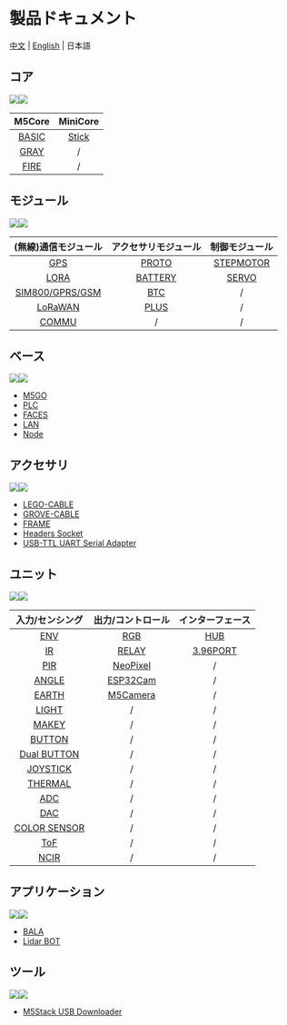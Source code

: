 # 製品ドキュメント

[中文](zh_CN/product_documents) | [English](/en/product_documents) | 日本語

## コア

<img src='assets/img/product_pics/1.jpg'><img src='assets/img/product_pics/cores.png'>

| M5Core | MiniCore |
|:------:|:--------:|
| [BASIC](ja/product_documents/m5stack-core/m5core_basic) | [Stick](ja/product_documents/m5stack-core/minicore_stick) |
| [GRAY](ja/product_documents/m5stack-core/m5core_gray)   | / |
| [FIRE](ja/product_documents/m5stack-core/m5core_fire)   | / |

## モジュール

<img src='assets/img/product_pics/2.jpg'><img src='assets/img/product_pics/module.png'>

| (無線)通信モジュール | アクセサリモジュール | 制御モジュール |
|:---------------:|:-----------------:|:-----------:|
| [GPS](ja/product_documents/modules/module_gps) | [PROTO](ja/product_documents/modules/module_proto) | [STEPMOTOR](ja/product_documents/modules/module_stepmotor) |
| [LORA](ja/product_documents/modules/module_lora) | [BATTERY](ja/product_documents/modules/module_battery) | [SERVO](ja/product_documents/modules/module_servo) |
| [SIM800/GPRS/GSM](ja/product_documents/modules/module_sim800) | [BTC](ja/product_documents/modules/module_btc) | / |
| [LoRaWAN](ja/product_documents/modules/module_lorawan) | [PLUS](ja/product_documents/modules/module_plus) | / |
| [COMMU](ja/product_documents/modules/module_commu)| / | / |

## ベース

<img src='assets/img/product_pics/5.jpg'><img src='assets/img/product_pics/bases.png'>

- [M5GO](ja/product_documents/bases/m5go_base)
- [PLC](ja/product_documents/bases/plc_base)
- [FACES](ja/product_documents/bases/face_base)
- [LAN](ja/product_documents/bases/lan_base)
- [Node](ja/product_documents/bases/base_node)

## アクセサリ

<img src='assets/img/product_pics/5.jpg'><img src='assets/img/product_pics/accessory.png'>

- [LEGO-CABLE](ja/product_documents/accessories/cables/lego_cable)
- [GROVE-CABLE](ja/product_documents/accessories/cables/grove_cable)
- [FRAME](ja/product_documents/accessories/frame)
- [Headers Socket](ja/product_documents/accessories/headers_socket)
- [USB-TTL UART Serial Adapter](ja/product_documents/accessories/usb_uart_adapter)

## ユニット

<img src='assets/img/product_pics/3.jpg'><img src='assets/img/product_pics/unit.png'>

| 入力/センシング | 出力/コントロール | インターフェース |
|:-------------:|:--------------:|:-------------:|
| [ENV](ja/product_documents/units/unit_env) | [RGB](ja/product_documents/units/unit_rgb) | [HUB](ja/product_documents/units/unit_hub) |
| [IR](ja/product_documents/units/unit_ir) | [RELAY](ja/product_documents/units/unit_relay) | [3.96PORT](ja/product_documents/units/unit_396port) |
| [PIR](ja/product_documents/units/unit_pir)                   | [NeoPixel](ja/product_documents/units/unit_neopixel) | / |
| [ANGLE](ja/product_documents/units/unit_angle)               | [ESP32Cam](ja/product_documents/units/unit_esp32cam) | / |
| [EARTH](ja/product_documents/units/unit_earth)            | [M5Camera](ja/product_documents/units/unit_m5camera) | / |
| [LIGHT](ja/product_documents/units/unit_light)               | / | / |
| [MAKEY](ja/product_documents/units/unit_makey)               | / | / |
| [BUTTON](ja/product_documents/units/unit_button)             | / | / |
| [Dual BUTTON](ja/product_documents/units/unit_dual_button)   | / | / |
| [JOYSTICK](ja/product_documents/units/unit_joystick)         | / | / |
| [THERMAL](ja/product_documents/units/unit_thermal)           | / | / |
| [ADC](ja/product_documents/units/unit_ADC)                   | / | / |
| [DAC](ja/product_documents/units/unit_DAC)                   | / | / |
| [COLOR SENSOR](ja/product_documents/units/unit_color_sensor) | / | / |
| [ToF](ja/product_documents/units/unit_tof)                   | / | / |
| [NCIR](ja/product_documents/units/unit_pir)                  | / | / |

## アプリケーション

<img src='assets/img/product_pics/4.jpg'><img src='assets/img/product_pics/application.png'>

- [BALA](ja/product_documents/applications/application_bala)
- [Lidar BOT](ja/product_documents/applications/application_lidarbot)

## ツール

<img src='assets/img/product_pics/6.jpg'><img src='assets/img/product_pics/tool.png'>

- [M5Stack USB Downloader](ja/product_documents/tools/tool_usb_downloader)